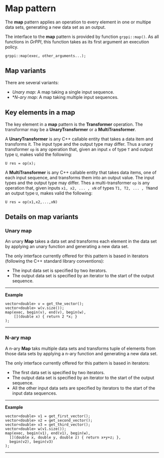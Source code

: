 # Map pattern

The **map** pattern applies an operation to every element in one or multipe data sets, generating a new data set as an output.

The interface to the **map** pattern is provided by function `grppi::map()`. As all functions in *GrPPI*, this function takes as its first argument an execution policy.

~~~{.cpp}
grppi::map(exec, other_arguments...);
~~~

## Map variants

There are several variants:

* *Unary map*: A map taking a single input sequence.
* **N-ary map*: A map taking multiple input sequences.

## Key elements in a map

The key element in a **map** pattern is the **Transformer** operation. The transformar may be a **UnaryTransformer** or a **MultiTransformer**.

A **UnaryTransformer** is any C++ callable entity that takes a data item and transforms it. The input type and the output type may differ. Thus a unary transformer `op` is any operation that, given an input `x` of type `T` and output type `U`, makes valid the following:

~~~{.cpp}
U res = op(x);
~~~

A **MultiTransformer** is any C++ callable entity that takes data items, one of each input sequence, and transforms them into an output value. The input types and the output type may differ. Thes a multi-transformer `op` is any operation that, given inputs `x1, x2, ... , xN` of types `T1, T2, ... , TN`and an output type `U`, makes valid the following:

~~~{.cpp}
U res = op(x1,x2,...,xN)
~~~

## Details on map variants

### Unary map

An unary **Map** takes a data set and transforms each element in the data set by applying an unary function and generating a new data set.

The only interface currently offered for this pattern is based in iterators (following the C++ standard library conventions):

  * The input data set is specified by two iterators.
  * The output data set is specified by an iterator to the start of the output sequence.

---
**Example**
~~~{.cpp}
vector<double> v = get_the_vector();
vector<double> w(v.size());
map(exec, begin(v), end(v), begin(w),
    [](double x) { return 2 *x; }
);
~~~
---


### N-ary map

A n-ary **Map** taks multiple data sets and transforms tuple of elements from those data sets by applying a n-ary function and generating a new data set.

The only interface currently offered for this pattern is based in iterators:

  * The first data set is specified by two iterators.
  * The output data set is specified by an iterator to the start of the output sequence.
  * All the other input data sets are specified by iterators to the start of the input data sequences.

---
**Example**
~~~{.cpp}
vector<double> v1 = get_first_vector();
vector<double> v2 = get_second_vector();
vector<double> v3 = get_third_vector();
vector<double> w(v1.size());
map(exec, begin(v1), end(v1), begin(w),
  [](double x, double y, double z) { return x+y+z; },
  begin(v2), begin(v3)
);
~~~
---